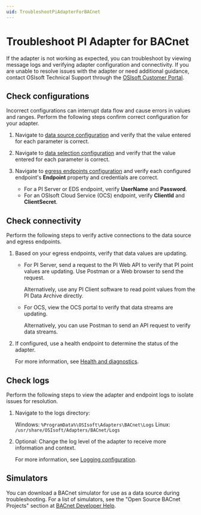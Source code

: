 ```yaml
---
uid: TroubleshootPiAdapterForBACnet
---
```


# Troubleshoot PI Adapter for BACnet

If the adapter is not working as expected, you can troubleshoot by viewing message logs and verifying adapter configuration and connectivity. If you are unable to resolve issues with the adapter or need additional guidance, contact OSIsoft Technical Support through the [OSIsoft Customer Portal](https://my.osisoft.com/).

## Check configurations

Incorrect configurations can interrupt data flow and cause errors in values and ranges. Perform the following steps confirm correct configuration for your adapter.

1. Navigate to [data source configuration](xref:PIAdapterforBACnetDataSourceConfiguration) and verify that the value entered for each parameter is correct.

1. Navigate to [data selection configuration](xref:PIAdapterforBACnetDataSelectionConfiguration) and verify that the value entered for each parameter is correct.

1. Navigate to [egress endpoints configuration](xref:EgressEndpointsConfiguration) and verify each configured endpoint's **Endpoint** property and credentials are correct.

    * For a PI Server or EDS endpoint, verify **UserName** and **Password**.
    * For an OSIsoft Cloud Service (OCS) endpoint, verify **ClientId** and **ClientSecret**.

## Check connectivity

Perform the following steps to verify active connections to the data source and egress endpoints.

1. Based on your egress endpoints, verify that data values are updating.

    * For PI Server, send a request to the PI Web API to verify that PI point values are updating. Use Postman or a Web browser to send the request.

        Alternatively, use any PI Client software to read point values from the PI Data Archive directly.

    * For OCS, view the OCS portal to verify that data streams are updating.

        Alternatively, you can use Postman to send an API request to verify data streams.

2. If configured, use a health endpoint to determine the status of the adapter.

    For more information, see [Health and diagnostics](xref:HealthAndDiagnostics).

## Check logs

Perform the following steps to view the adapter and endpoint logs to isolate issues for resolution.

1. Navigate to the logs directory:

    Windows: `%ProgramData%\OSIsoft\Adapters\BACnet\Logs`
    Linux: `/usr/share/OSIsoft/Adapters/BACnet/Logs`

1. Optional: Change the log level of the adapter to receive more information and context.

    For more information, see [Logging configuration](xref:LoggingConfiguration).

## Simulators

You can download a BACnet simulator for use as a data source during troubleshooting. For a list of simulators, see the "Open Source BACnet Projects" section at [BACnet Developer Help](http://www.bacnet.org/Developer/).
